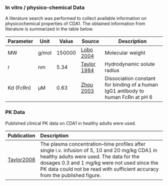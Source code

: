 ### In vitro / physico-chemical Data <a id="invitro-and-physico-chemical-data"></a>

A literature search was performed to collect available information on physicochemical properties of CDA1. The obtained information from literature is summarized in the table below. 

| **Parameter** | **Unit** | **Value** | Source                       | **Description**                                              |
| :------------ | -------- | --------- | ---------------------------- | ------------------------------------------------------------ |
| MW            | g/mol    | 150000    | [Lobo 2004](#5-references)   | Molecular weight                                             |
| r             | nm       | 5.34      | [Taylor 1984](#5-references) | Hydrodynamic solute radius                                   |
| Kd (FcRn)     | µM       | 0.63      | [Zhou 2003](#5-references)   | Dissociation constant for binding of a human IgG1 antibody to human FcRn at pH 6 |

### PK Data <a id="PK-data"></a>

Published clinical PK data on CDA1 in healthy adults were used.

| Publication                 | Description                                                  |
| :-------------------------- | :----------------------------------------------------------- |
| [Taylor2008](#5-references) | The plasma concentration–time profiles after single i.v. infusion of 5, 10 and 20 mg/kg CDA1 in healthy adults were used. The data for the dosages 0.3 and 1 mg/kg were not used since the PK data could not be read with sufficient accuracy from the published figure. |

